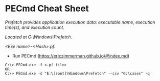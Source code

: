 # PECmd Cheat Sheet

*Prefetch provides application execution data: executable name, execution time(s), and execution count.*

*Located at C:\Windows\Prefetch.*

*\<Exe name>-\<Hash>.pf.*

- Run PECmd (https://ericzimmerman.github.io/#!index.md)

```
C:\> PECmd.exe -f <.pf file>
OR
C:\> PECmd.exe -d "E:\[root]\Windows\Prefetch" --csv "G:\cases" -q
```
